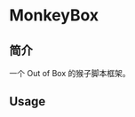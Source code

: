 # MonkeyBox

## 简介

一个 Out of Box 的猴子脚本框架。

## Usage

```JavaScript // @require https://github.com/bramblex/MonkeyBox/raw/master/monkey-box.user.js
```
